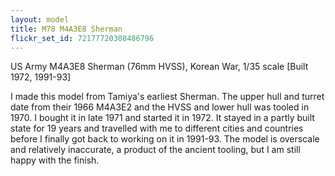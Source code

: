 ```yaml
---
layout: model
title: M78 M4A3E8 Sherman
flickr_set_id: 72177720308486796
---
```


US Army M4A3E8 Sherman (76mm HVSS), Korean War, 1/35 scale
[Built 1972, 1991-93]

I made this model from Tamiya&#39;s earliest Sherman. The upper hull and turret date from their 1966 M4A3E2 and the HVSS and lower hull was tooled in 1970. I bought it in late 1971 and started it in 1972. It stayed in a partly built state for 19 years and travelled with me to different cities and countries before I finally got back to working on it in 1991-93. The model is overscale and relatively inaccurate, a product of the ancient tooling, but I am still happy with the finish.


